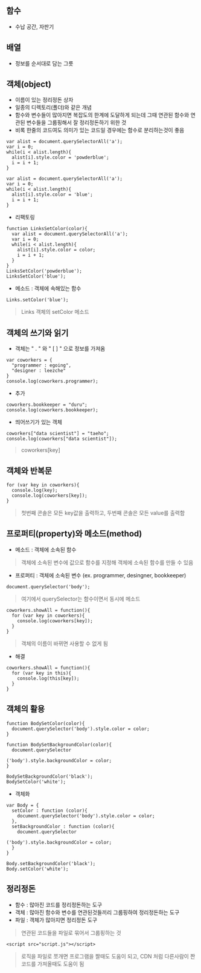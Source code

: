 ## 함수
- 수납 공간, 자판기

## 배열
- 정보를 순서대로 담는 그릇

## 객체(object)
- 이름이 있는 정리정돈 상자
- 일종의 디렉토리(폴더)와 같은 개념
- 함수와 변수들이 많아지면 복잡도의 한계에 도달하게 되는데 그때 연관된 함수와 연관된 변수들을 그룹핑해서 잘 정리정돈하기 위한 것
- 비록 한줄의 코드여도 의미가 있는 코드일 경우에는 함수로 분리하는것이 좋음
```
var alist = document.querySelectorAll('a');
var i = 0;
while(i < alist.length){
  alist[i].style.color = 'powderblue';
  i = i + 1;
}

var alist = document.querySelectorAll('a');
var i = 0;
while(i < alist.length){
  alist[i].style.color = 'blue';
  i = i + 1;
}
```
- 리팩토링
```
function LinksSetColor(color){
  var alist = document.querySelectorAll('a');
  var i = 0;
  while(i < alist.length){
    alist[i].style.color = color;
    i = i + 1;
  }
}
LinksSetColor('powderblue');
LinksSetColor('blue');
```
- 메소드 : 객체에 속해있는 함수
```
Links.setColor('blue');
```
> Links 객체의 setColor 메소드

## 객체의 쓰기와 읽기
- 객체는 " . " 와 " [ ] " 으로 정보를 가져옴
```
var coworkers = {
  "programmer : egoing",
  "designer : leezche"
}
console.log(coworkers.programmer);
```
- 추가
```
coworkers.bookkeeper = "duru";
console.log(coworkers.bookkeeper);
```
- 띄어쓰기가 있는 객체
```
coworkers["data scientist"] = "taeho";
console.log(coworkers["data scientist"]);
```
>  coworkers[key]

## 객체와 반복문
```
for (var key in coworkers){
  console.log(key);
  console.log(coworkers[key]);
}
```
> 첫번째 콘솔은 모든 key값을 출력하고, 두번째 콘솔은 모든 value를 출력함

## 프로퍼티(property)와 메소드(method)
- 메소드 : 객체에 소속된 함수
> 객체에 소속된 변수에 값으로 함수를 지정해 객체에 소속된 함수를 만들 수 있음
- 프로퍼티 : 객체에 소속된 변수 (ex. programmer, desingner, bookkeeper)
```
document.querySelector('body');
```
> 여기에서 querySelector는 함수이면서 동시에 메소드
```
coworkers.showAll = function(){
  for (var key in coworkers){
    console.log(coworkers[key]);
  }
}
```
> 객체의 이름이 바뀌면 사용할 수 없게 됨
- 해결
```
coworkers.showAll = function(){
  for (var key in this){
    console.log(this[key]);
  }
}
```

## 객체의 활용
```
function BodySetColor(color){
  document.querySelector('body').style.color = color;
}

function BodySetBackgroundColor(color){
  document.querySelector

('body').style.backgroundColor = color;
}

BodySetBackgroundColor('black');
BodySetColor('white');
```
- 객체화
```
var Body = {
  setColor : function (color){
    document.querySelector('body').style.color = color;
  },
  setBackgroundColor : function (color){
    document.querySelector

('body').style.backgroundColor = color;
  }
}

Body.setBackgroundColor('black');
Body.setColor('white');
```

## 정리정돈
- 함수 : 많아진 코드를 정리정돈하는 도구
- 객체 : 많아진 함수와 변수를 연관된것들끼리 그룹핑하여 정리정돈하는 도구
- 파일 : 객체가 많아지면 정리정돈 도구
> 연관된 코드들을 파일로 묶어서 그룹핑하는 것
```
<script src="script.js"></script>
```
> 로직을 파일로 쪼개면 프로그램을 짤때도 도움이 되고, CDN 처럼 다른사람이 짠 코드를 가져올때도 도움이 됨
